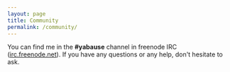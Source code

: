 ```yaml
---
layout: page
title: Community
permalink: /community/
---
```


You can find me in the **#yabause** channel in freenode IRC
([irc.freenode.net][3]). If you have any questions or any help, don't
hesitate to ask.

[1]: https://github.com/ijacquez/libyaul/issues
[3]: https://freenode.net/
